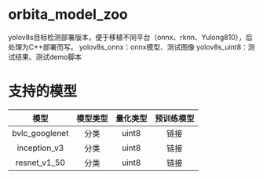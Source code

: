 # orbita_model_zoo
yolov8s目标检测部署版本，便于移植不同平台（onnx、rknn、Yulong810），后处理为C++部署而写。
yolov8s_onnx：onnx模型、测试图像
yolov8s_uint8：测试结果、测试demo脚本
# 支持的模型
模型|模型类型|量化类型|预训练模型
:---:|:---:|:---:|:---:
bvlc_googlenet|分类|uint8|链接
inception_v3|分类|uint8|链接
resnet_v1_50|分类|uint8|链接
